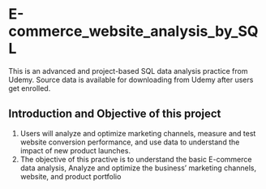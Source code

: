# E-commerce_website_analysis_by_SQL
This is an advanced and project-based SQL data analysis practice from Udemy. Source data is available for downloading from Udemy after users get enrolled. 

## Introduction and Objective of this project
1. Users will analyze and optimize marketing channels, measure and test website conversion performance, and use data to understand the impact of new product launches.
2. The objective of this practive is to understand the basic E-commerce data analysis, Analyze and optimize the business’ marketing channels, website, and product portfolio


